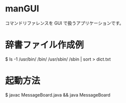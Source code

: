 # manGUI

コマンドリファレンスを GUI で扱うアプリケーションです。

# 辞書ファイル作成例

$ ls -1 /usr/bin/ /bin/ /usr/sbin/ /sbin | sort > dict.txt

# 起動方法

$ javac MessageBoard.java && java MessageBoard
